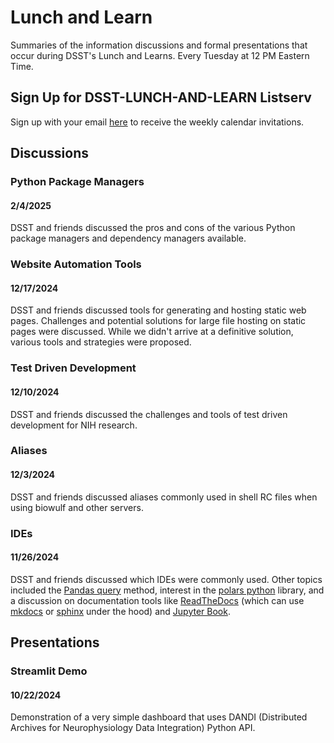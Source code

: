 # Lunch and Learn

Summaries of the information discussions and formal presentations that occur during DSST's Lunch and Learns. Every Tuesday at 12 PM Eastern Time.

## Sign Up for DSST-LUNCH-AND-LEARN Listserv

Sign up with your email [here](https://list.nih.gov/cgi-bin/wa.exe?SUBED1=DSST-LUNCH-AND-LEARN&A=1) to receive the weekly calendar invitations.

## Discussions

### Python Package Managers

#### 2/4/2025

DSST and friends discussed the pros and cons of the various Python package managers and dependency managers available.

### Website Automation Tools

#### 12/17/2024

DSST and friends discussed tools for generating and hosting static web pages. Challenges and potential solutions for large file hosting on static pages were discussed. While we didn't arrive at a definitive solution, various tools and strategies were proposed.

### Test Driven Development

#### 12/10/2024

DSST and friends discussed the challenges and tools of test driven development for NIH research.

### Aliases

#### 12/3/2024

DSST and friends discussed aliases commonly used in shell RC files when using biowulf and other servers.

### IDEs

#### 11/26/2024

DSST and friends discussed which IDEs were commonly used. Other topics included the [Pandas query](https://pandas.pydata.org/docs/reference/api/pandas.DataFrame.query.html) method, interest in the [polars python](https://pola.rs/) library, and a discussion on documentation tools like [ReadTheDocs](https://about.readthedocs.com/) (which can use [mkdocs](https://www.mkdocs.org/) or [sphinx](https://www.sphinx-doc.org/en/master/#) under the hood) and [Jupyter Book](https://jupyterbook.org/en/stable/intro.html).

## Presentations

### Streamlit Demo

#### 10/22/2024

Demonstration of a very simple dashboard that uses DANDI (Distributed Archives for Neurophysiology Data Integration) Python API.
